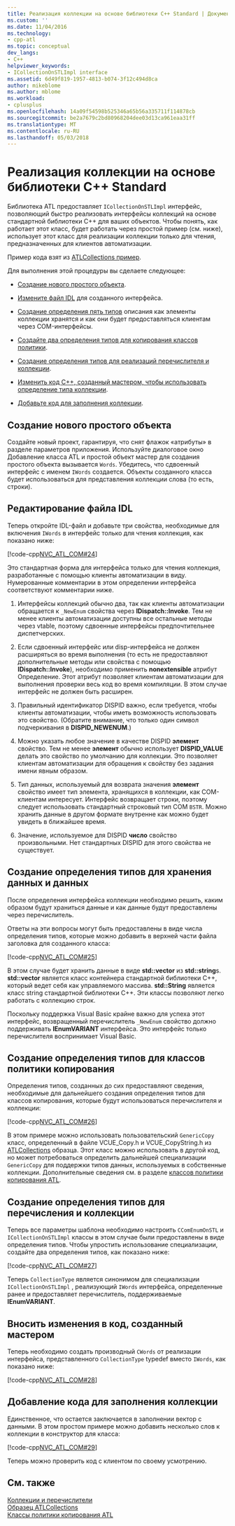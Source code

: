 ```yaml
---
title: Реализация коллекции на основе библиотеки C++ Standard | Документы Microsoft
ms.custom: ''
ms.date: 11/04/2016
ms.technology:
- cpp-atl
ms.topic: conceptual
dev_langs:
- C++
helpviewer_keywords:
- ICollectionOnSTLImpl interface
ms.assetid: 6d49f819-1957-4813-b074-3f12c494d8ca
author: mikeblome
ms.author: mblome
ms.workload:
- cplusplus
ms.openlocfilehash: 14a09f54598b525346a65b56a335711f114878cb
ms.sourcegitcommit: be2a7679c2bd80968204dee03d13ca961eaa31ff
ms.translationtype: MT
ms.contentlocale: ru-RU
ms.lasthandoff: 05/03/2018
---
```

# <a name="implementing-a-c-standard-library-based-collection"></a>Реализация коллекции на основе библиотеки C++ Standard
Библиотека ATL предоставляет `ICollectionOnSTLImpl` интерфейс, позволяющий быстро реализовать интерфейсы коллекций на основе стандартной библиотеки C++ для ваших объектов. Чтобы понять, как работает этот класс, будет работать через простой пример (см. ниже), использует этот класс для реализации коллекции только для чтения, предназначенных для клиентов автоматизации.  
  
 Пример кода взят из [ATLCollections пример](../visual-cpp-samples.md).  
  
 Для выполнения этой процедуры вы сделаете следующее:  
  
-   [Создание нового простого объекта](#vccongenerating_an_object).  
  
-   [Измените файл IDL](#vcconedit_the_idl) для созданного интерфейса.  
  
-   [Создание определения пять типов](#vcconstorage_and_exposure_typedefs) описания как элементы коллекции хранятся и как они будет предоставляться клиентам через COM-интерфейсы.  
  
-   [Создайте два определения типов для копирования классов политики](#vcconcopy_classes).  
  
-   [Создание определения типов для реализаций перечислителя и коллекции](#vcconenumeration_and_collection).  
  
-   [Изменить код C++, созданный мастером, чтобы использовать определение типа коллекции](#vcconedit_the_generated_code).  
  
-   [Добавьте код для заполнения коллекции](#vcconpopulate_the_collection).  
  
##  <a name="vccongenerating_an_object"></a> Создание нового простого объекта  
 Создайте новый проект, гарантируя, что снят флажок «атрибуты» в разделе параметров приложения. Используйте диалоговое окно Добавление класса ATL и простой объект мастер для создания простого объекта вызывается `Words`. Убедитесь, что сдвоенный интерфейс с именем `IWords` создается. Объекты созданного класса будет использоваться для представления коллекции слова (то есть, строки).  
  
##  <a name="vcconedit_the_idl"></a> Редактирование файла IDL  
 Теперь откройте IDL-файл и добавьте три свойства, необходимые для включения `IWords` в интерфейс только для чтения коллекция, как показано ниже:  
  
 [!code-cpp[NVC_ATL_COM#24](../atl/codesnippet/cpp/implementing-an-stl-based-collection_1.idl)]  
  
 Это стандартная форма для интерфейса только для чтения коллекция, разработанные с помощью клиенты автоматизации в виду. Нумерованные комментарии в этом определении интерфейса соответствуют комментарии ниже.  
  
1.  Интерфейсы коллекций обычно два, так как клиенты автоматизации обращается к `_NewEnum` свойства через **IDispatch::Invoke**. Тем не менее клиенты автоматизации доступны все остальные методы через vtable, поэтому сдвоенные интерфейсы предпочтительнее диспетчерских.  
  
2.  Если сдвоенный интерфейс или disp-интерфейса не должен расширяться во время выполнения (то есть не предоставляют дополнительные методы или свойства с помощью **IDispatch::Invoke**), необходимо применить **nonextensible** атрибут Определение. Этот атрибут позволяет клиентам автоматизации для выполнения проверки весь код во время компиляции. В этом случае интерфейс не должен быть расширен.  
  
3.  Правильный идентификатор DISPID важно, если требуется, чтобы клиенты автоматизации, чтобы иметь возможность использовать это свойство. (Обратите внимание, что только один символ подчеркивания в **DISPID_NEWENUM**.)  
  
4.  Можно указать любое значение в качестве DISPID **элемент** свойство. Тем не менее **элемент** обычно использует **DISPID_VALUE** делать это свойство по умолчанию для коллекции. Это позволяет клиентам автоматизации для обращения к свойству без задания имени явным образом.  
  
5.  Тип данных, используемый для возврата значения **элемент** свойство имеет тип элемента, хранящихся в коллекции, как COM-клиентам интересует. Интерфейс возвращает строки, поэтому следует использовать стандартный строковый тип COM `BSTR`. Можно хранить данные в другом формате внутренне как можно будет увидеть в ближайшее время.  
  
6.  Значение, используемое для DISPID **число** свойство произвольными. Нет стандартных DISPID для этого свойства не существует.  
  
##  <a name="vcconstorage_and_exposure_typedefs"></a> Создание определения типов для хранения данных и данных  
 После определения интерфейса коллекции необходимо решить, каким образом будут храниться данные и как данные будут предоставлены через перечислитель.  
  
 Ответы на эти вопросы могут быть предоставлены в виде числа определения типов, которые можно добавить в верхней части файла заголовка для созданного класса:  
  
 [!code-cpp[NVC_ATL_COM#25](../atl/codesnippet/cpp/implementing-an-stl-based-collection_2.h)]  
  
 В этом случае будет хранить данные в виде **std::vector** из **std::string**s. **std::vector** является класс контейнера стандартной библиотеки C++, который ведет себя как управляемого массива. **std::String** является класс string стандартной библиотеки C++. Эти классы позволяют легко работать с коллекцию строк.  
  
 Поскольку поддержка Visual Basic крайне важно для успеха этот интерфейс, возвращенный перечислитель `_NewEnum` свойство должно поддерживать **IEnumVARIANT** интерфейса. Это интерфейс только перечислителя воспринимает Visual Basic.  
  
##  <a name="vcconcopy_classes"></a> Создание определения типов для классов политики копирования  
 Определения типов, созданных до сих предоставляют сведения, необходимые для дальнейшего создания определения типов для классов копирования, которые будут использоваться перечислителя и коллекции:  
  
 [!code-cpp[NVC_ATL_COM#26](../atl/codesnippet/cpp/implementing-an-stl-based-collection_3.h)]  
  
 В этом примере можно использовать пользовательский `GenericCopy` класс, определенный в файле VCUE_Copy.h и VCUE_CopyString.h из [ATLCollections](../visual-cpp-samples.md) образца. Этот класс можно использовать в другой код, но может потребоваться определить дальнейшей специализации `GenericCopy` для поддержки типов данных, используемых в собственные коллекции. Дополнительные сведения см. в разделе [классов политики копирования ATL](../atl/atl-copy-policy-classes.md).  
  
##  <a name="vcconenumeration_and_collection"></a> Создание определения типов для перечисления и коллекции  
 Теперь все параметры шаблона необходимо настроить `CComEnumOnSTL` и `ICollectionOnSTLImpl` классы в этом случае были предоставлены в виде определения типов. Чтобы упростить использование специализации, создайте два определения типов, как показано ниже:  
  
 [!code-cpp[NVC_ATL_COM#27](../atl/codesnippet/cpp/implementing-an-stl-based-collection_4.h)]  
  
 Теперь `CollectionType` является синонимом для специализации `ICollectionOnSTLImpl` , реализующий `IWords` интерфейса, определенные ранее и предоставляет перечислитель, поддерживаемые **IEnumVARIANT**.  
  
##  <a name="vcconedit_the_generated_code"></a> Вносить изменения в код, созданный мастером  
 Теперь необходимо создать производный `CWords` от реализации интерфейса, представленного `CollectionType` typedef вместо `IWords`, как показано ниже:  
  
 [!code-cpp[NVC_ATL_COM#28](../atl/codesnippet/cpp/implementing-an-stl-based-collection_5.h)]  
  
##  <a name="vcconpopulate_the_collection"></a> Добавление кода для заполнения коллекции  
 Единственное, что остается заключается в заполнении вектор с данными. В этом простом примере можно добавить несколько слов к коллекции в конструктор для класса:  
  
 [!code-cpp[NVC_ATL_COM#29](../atl/codesnippet/cpp/implementing-an-stl-based-collection_6.h)]  
  
 Теперь можно проверить код с клиентом по своему усмотрению.  
  
## <a name="see-also"></a>См. также  
 [Коллекции и перечислители](../atl/atl-collections-and-enumerators.md)   
 [Образец ATLCollections](../visual-cpp-samples.md)   
 [Классы политики копирования ATL](../atl/atl-copy-policy-classes.md)

